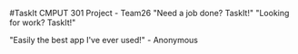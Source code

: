 #TaskIt
CMPUT 301 Project - Team26
"Need a job done? TaskIt!"
"Looking for work? TaskIt!"

"Easily the best app I've ever used!" - Anonymous
